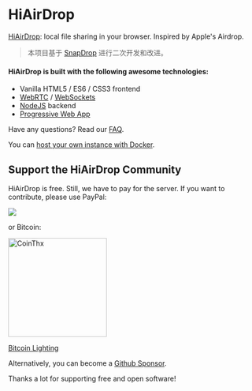 # HiAirDrop

[HiAirDrop](https://hiairdrop.com): local file sharing in your browser. Inspired by Apple's Airdrop.

> 本项目基于 [SnapDrop](https://github.com/SnapDrop/snapdrop) 进行二次开发和改进。

#### HiAirDrop is built with the following awesome technologies:

- Vanilla HTML5 / ES6 / CSS3 frontend
- [WebRTC](http://webrtc.org/) / [WebSockets](http://www.websocket.org/)
- [NodeJS](https://nodejs.org/en/) backend
- [Progressive Web App](https://wikipedia.org/wiki/Progressive_Web_App)

Have any questions? Read our [FAQ](/docs/faq.md).

You can [host your own instance with Docker](/docs/local-dev.md).

## Support the HiAirDrop Community

HiAirDrop is free. Still, we have to pay for the server. If you want to contribute, please use PayPal:

[<img src="https://www.paypalobjects.com/en_US/i/btn/btn_donateCC_LG.gif">](https://www.paypal.com/donate/?hosted_button_id=MG8GV7YCYT352)

or Bitcoin:

[<img src="https://coins.github.io/thx/logo-color-large-pill-320px.png" alt="CoinThx" width="200"/>](https://coins.github.io/thx/#1K9zQ8f4iTyhKyHWmiDKt21cYX2QSDckWB?label=HiAirDrop&message=Thanks!%20Your%20contribution%20helps%20to%20keep%20HiAirDrop%20free%20for%20everybody!)

[Bitcoin Lighting](https://tippin.me/@robin_linus)

Alternatively, you can become a [Github Sponsor](https://github.com/sponsors/RobinLinus).

Thanks a lot for supporting free and open software!
